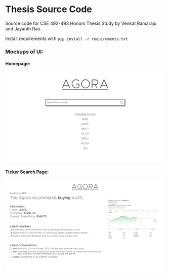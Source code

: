 # Thesis Source Code

Source code for CSE 492-493 Honors Thesis Study by Venkat Ramaraju and Jayanth Rao.

Install requirements with ```pip install -r requirements.txt```

### Mockups of UI:

#### Homepage:

![Homepage](/Mockups/homepage.png?raw=true)

#### Ticker Search Page:

![Ticker Search Page](/Mockups/ticker_page.png?raw=true)
